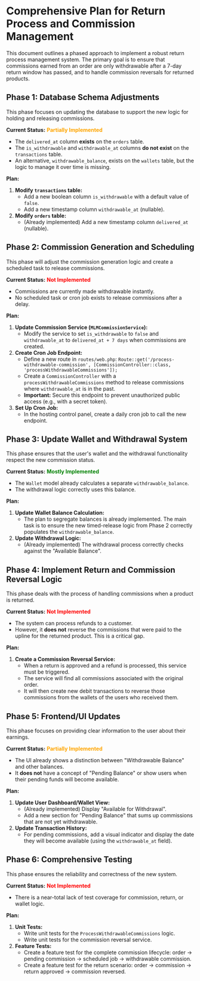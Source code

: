 # Comprehensive Plan for Return Process and Commission Management

This document outlines a phased approach to implement a robust return process management system. The primary goal is to ensure that commissions earned from an order are only withdrawable after a 7-day return window has passed, and to handle commission reversals for returned products.

## Phase 1: Database Schema Adjustments

This phase focuses on updating the database to support the new logic for holding and releasing commissions.

**Current Status:** <span style="color:orange">**Partially Implemented**</span>
- The `delivered_at` column **exists** on the `orders` table.
- The `is_withdrawable` and `withdrawable_at` columns **do not exist** on the `transactions` table.
- An alternative, `withdrawable_balance`, exists on the `wallets` table, but the logic to manage it over time is missing.

**Plan:**
1.  **Modify `transactions` table:**
    -   Add a new boolean column `is_withdrawable` with a default value of `false`.
    -   Add a new timestamp column `withdrawable_at` (nullable).
2.  **Modify `orders` table:**
    -   (Already implemented) Add a new timestamp column `delivered_at` (nullable).

## Phase 2: Commission Generation and Scheduling

This phase will adjust the commission generation logic and create a scheduled task to release commissions.

**Current Status:** <span style="color:red">**Not Implemented**</span>
- Commissions are currently made withdrawable instantly.
- No scheduled task or cron job exists to release commissions after a delay.

**Plan:**
1.  **Update Commission Service (`MLMCommissionService`):**
    -   Modify the service to set `is_withdrawable` to `false` and `withdrawable_at` to `delivered_at + 7 days` when commissions are created.
2.  **Create Cron Job Endpoint:**
    -   Define a new route in `routes/web.php`: `Route::get('/process-withdrawable-commission', [CommissionController::class, 'processWithdrawableCommissions']);`
    -   Create a `CommissionController` with a `processWithdrawableCommissions` method to release commissions where `withdrawable_at` is in the past.
    -   **Important:** Secure this endpoint to prevent unauthorized public access (e.g., with a secret token).
3.  **Set Up Cron Job:**
    -   In the hosting control panel, create a daily cron job to call the new endpoint.

## Phase 3: Update Wallet and Withdrawal System

This phase ensures that the user's wallet and the withdrawal functionality respect the new commission status.

**Current Status:** <span style="color:green">**Mostly Implemented**</span>
- The `Wallet` model already calculates a separate `withdrawable_balance`.
- The withdrawal logic correctly uses this balance.

**Plan:**
1.  **Update Wallet Balance Calculation:**
    -   The plan to segregate balances is already implemented. The main task is to ensure the new timed-release logic from Phase 2 correctly populates the `withdrawable_balance`.
2.  **Update Withdrawal Logic:**
    -   (Already implemented) The withdrawal process correctly checks against the "Available Balance".

## Phase 4: Implement Return and Commission Reversal Logic

This phase deals with the process of handling commissions when a product is returned.

**Current Status:** <span style="color:red">**Not Implemented**</span>
- The system can process refunds to a customer.
- However, it **does not** reverse the commissions that were paid to the upline for the returned product. This is a critical gap.

**Plan:**
1.  **Create a Commission Reversal Service:**
    -   When a return is approved and a refund is processed, this service must be triggered.
    -   The service will find all commissions associated with the original order.
    -   It will then create new debit transactions to reverse those commissions from the wallets of the users who received them.

## Phase 5: Frontend/UI Updates

This phase focuses on providing clear information to the user about their earnings.

**Current Status:** <span style="color:orange">**Partially Implemented**</span>
- The UI already shows a distinction between "Withdrawable Balance" and other balances.
- It **does not** have a concept of "Pending Balance" or show users when their pending funds will become available.

**Plan:**
1.  **Update User Dashboard/Wallet View:**
    -   (Already implemented) Display "Available for Withdrawal".
    -   Add a new section for "Pending Balance" that sums up commissions that are not yet withdrawable.
2.  **Update Transaction History:**
    -   For pending commissions, add a visual indicator and display the date they will become available (using the `withdrawable_at` field).

## Phase 6: Comprehensive Testing

This phase ensures the reliability and correctness of the new system.

**Current Status:** <span style="color:red">**Not Implemented**</span>
- There is a near-total lack of test coverage for commission, return, or wallet logic.

**Plan:**
1.  **Unit Tests:**
    -   Write unit tests for the `ProcessWithdrawableCommissions` logic.
    -   Write unit tests for the commission reversal service.
2.  **Feature Tests:**
    -   Create a feature test for the complete commission lifecycle: order -> pending commission -> scheduled job -> withdrawable commission.
    -   Create a feature test for the return scenario: order -> commission -> return approved -> commission reversed.
